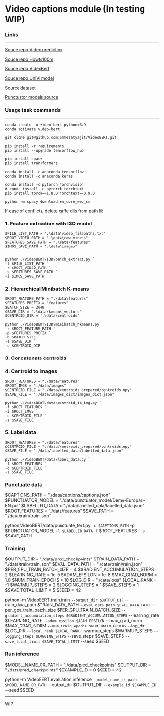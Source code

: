 # Video captions module (In testing WIP)

### Links
___

[Souce repo Video prediction](https://github.com/MDSKUL/MasterProject)

[Souce repo Howto100m](https://github.com/antoine77340/howto100m)

[Souce repo VideoBert](https://github.com/ammesatyajit/VideoBERT)

[Souce repo UniVl model](https://github.com/microsoft/UniVL)

[Source dataset](https://www.di.ens.fr/willow/research/howto100m/)


[Punctuator models source](https://drive.google.com/drive/folders/0B7BsN5f2F1fZQnFsbzJ3TWxxMms?resourcekey=0-6yhuY9FOeITBBWWNdyG2aw)


### Usage task commands
___

```
conda create -n video-bert python=3.9
conda activate video-bert

git clone git@github.com:ammesatyajit/VideoBERT.git

pip install -r requirements
pip install --upgrade tensorflow_hub

pip install spacy
pip install transformers

conda install -c anaconda tensorflow
conda install -c anaconda keras

conda install -c pytorch torchvision
# conda install -c pytorch torchtext
pip install torch==1.8.0 torchtext==0.9.0

python -m spacy download en_core_web_sm

```

If case of conflicts, delete caffe dlls from path lib

### 1. Feature extraction with I3D model

```
$FILE_LIST_PATH = ".\data\video_filepaths.txt"
$ROOT_VIDEO_PATH = ".\data\raw_videos"
$FEATURES_SAVE_PATH = ".\data\features"
$IMGS_SAVE_PATH = ".\data\images"


python .\VideoBERT\I3D\batch_extract.py `
-f $FILE_LIST_PATH `
-r $ROOT_VIDEO_PATH `
-s $FEATURES_SAVE_PATH `
-i $IMGS_SAVE_PATH
```

### 2. Hierarchical Minibatch K-means

```
$ROOT_FEATURE_PATH = ".\data\features"
$FEATURES_PREFIX = "features"
$BATCH_SIZE = 2048
$SAVE_DIR = ".\data\kmeans_vectors"
$CENTROID_DIR = ".\data\centroids"

python .\VideoBERT\I3D\minibatch_hkmeans.py `
-r $ROOT_FEATURE_PATH `
-p $FEATURES_PREFIX `
-b $BATCH_SIZE `
-s $SAVE_DIR `
-c $CENTROID_DIR
```

### 3. Concatenate centroids

### 4. Centroid to images

```
$ROOT_FEATURES = "./data/features"
$ROOT_IMGS = "./data/images"
$CENTROID_FILE = "./data/centroids_prepared/centroids.npy"
$SAVE_FILE = "./data/images_dict/images_dict.json"

python .\VideoBERT\data\centroid_to_img.py `
-f $ROOT_FEATURES `
-i $ROOT_IMGS `
-c $CENTROID_FILE `
-s $SAVE_FILE
```

### 5. Label data

```
$ROOT_FEATURES = "./data/features"
$CENTROID_FILE = "./data/centroids_prepared/centroids.npy"
$SAVE_FILE = "./data/labelled_data/labelled_data.json"

python ./VideoBERT/data/label_data.py `
-f $ROOT_FEATURES `
-c $CENTROID_FILE `
-s $SAVE_FILE
```

### Punctuate data

$CAPTIONS_PATH = "./data/captions/captions.json"
$PUNCTUATOR_MODEL = "./data/punctuator_model/Demo-Europarl-EN.pcl"
$LABELLED_DATA = "./data/labelled_data/labelled_data.json"
$ROOT_FEATURES = "./data/features"
$SAVE_PATH = "./data/train/train.json"

python VideoBERT/data/punctuate_text.py `
-c $CAPTIONS_PATH `
-p $PUNCTUATOR_MODEL `
-l $LABELLED_DATA `
-f $ROOT_FEATURES `
-s $SAVE_PATH

### Training

$OUTPUT_DIR = "./data/pred_checkpoints"
$TRAIN_DATA_PATH = "./data/train/train.json"
$EVAL_DATA_PATH = "./data/train/train.json"
$PER_GPU_TRAIN_BATCH_SIZE = 4
$GRADIENT_ACCUMULATION_STEPS = 2
$LEARNING_RATE = 1e-5
$ADAM_EPSILON = 1e-8
$MAX_GRAD_NORM = 1.0
$NUM_TRAIN_EPOCHS = 10
$LOG_DIR = "./data/logs"
$LOCAL_RANK = -1
$WARMUP_STEPS = 2
$LOGGING_STEPS = 1
$SAVE_STEPS = 1
$SAVE_TOTAL_LIMIT = 5
$SEED = 42

python -m VideoBERT.train.train `
--output_dir $OUTPUT_DIR `
--train_data_path $TRAIN_DATA_PATH `
--eval_data_path $EVAL_DATA_PATH `
--per_gpu_train_batch_size $PER_GPU_TRAIN_BATCH_SIZE `
--gradient_accumulation_steps $GRADIENT_ACCUMULATION_STEPS `
--learning_rate $LEARNING_RATE `
--adam_epsilon $ADAM_EPSILON `
--max_grad_norm $MAX_GRAD_NORM `
--num_train_epochs $NUM_TRAIN_EPOCHS `
--log_dir $LOG_DIR `
--local_rank $LOCAL_RANK `
--warmup_steps $WARMUP_STEPS `
--logging_steps $LOGGING_STEPS `
--save_steps $SAVE_STEPS `
--save_total_limit $SAVE_TOTAL_LIMIT `
--seed $SEED

### Run inference

$MODEL_NAME_OR_PATH = "./data/pred_checkpoints"
$OUTPUT_DIR = "./data/pred_checkpoints"
$EXAMPLE_ID = 0
$SEED = 42

python -m VideoBERT.evaluation.inference `
--model_name_or_path $MODEL_NAME_OR_PATH `
--output_dir $OUTPUT_DIR `
--example_id $EXAMPLE_ID `
--seed $SEED

___
WIP
___
